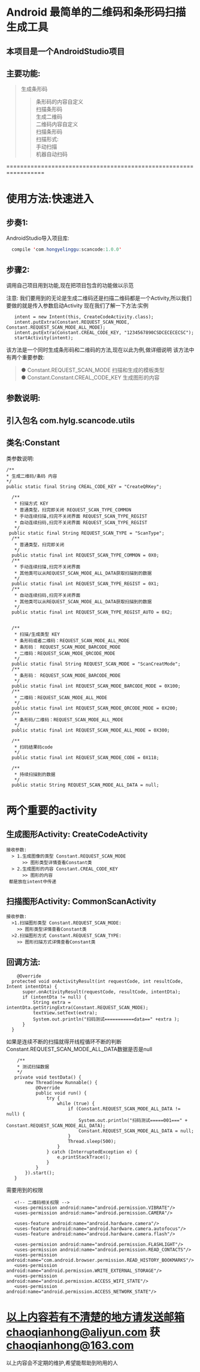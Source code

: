 Android 最简单的二维码和条形码扫描生成工具
====

本项目是一个AndroidStudio项目
---

主要功能:
---
  
  >生成条形码  
  >>条形码的内容自定义  
  >扫描条形码  
  >生成二维码  
  >>二维码内容自定义  
  >扫描条形码  
  >扫描形式:  
  >>手动扫描  
  >>机器自动扫码  

=================================================================

使用方法:快速进入
========

步奏1:
---
AndroidStudio导入项目库:
```java
  compile 'com.hongyelinggu:scancode:1.0.0'
```

步骤2:
---
调用自己项目用到功能,现在把项目包含的功能做以示范

注意: 
我们要用到的无论是生成二维码还是扫描二维码都是一个Activity,所以我们要做的就是传入参数启动Activity 
现在我们了解一下方法:实例
```android
   intent = new Intent(this, CreateCodeActivity.class);
   intent.putExtra(Constant.REQUEST_SCAN_MODE, Constant.REQUEST_SCAN_MODE_ALL_MODE);
   intent.putExtra(Constant.CREAL_CODE_KEY, "1234567890CSDCECECECSC");
   startActivity(intent);
```
该方法是一个同时生成条形码和二维码的方法,现在以此为例,做详细说明
该方法中有两个重要参数:
  > ● Constant.REQUEST_SCAN_MODE 扫描和生成的模板类型  
  > ● Constant.Constant.CREAL_CODE_KEY 生成图形的内容 
  
  参数说明: 
  ---
  引入包名 com.hylg.scancode.utils
  ---
  类名:Constant
  ---
  类参数说明:
  ```库
  /**
  * 生成二维码/条码 内容
  */
  public static final String CREAL_CODE_KEY = "CreateQRKey";

    /**
     * 扫描方式 KEY
     * 普通类型，扫完即关闭 REQUEST_SCAN_TYPE_COMMON
     * 手动连续扫描,扫完不关闭界面 REQUEST_SCAN_TYPE_REGIST
     * 自动连续扫码,扫完不关闭界面 REQUEST_SCAN_TYPE_REGIST
     */
   public static final String REQUEST_SCAN_TYPE = "ScanType";
    /**
     * 普通类型，扫完即关闭
     */
    public static final int REQUEST_SCAN_TYPE_COMMON = 0X0;
    /**
     * 手动连续扫描,扫完不关闭界面
     * 其他类可以从REQUEST_SCAN_MODE_ALL_DATA获取扫描到的数据
     */
    public static final int REQUEST_SCAN_TYPE_REGIST = 0X1;
    /**
     * 自动连续扫码,扫完不关闭界面
     * 其他类可以从REQUEST_SCAN_MODE_ALL_DATA获取扫描到的数据
     */
    public static final int REQUEST_SCAN_TYPE_REGIST_AUTO = 0X2;


    /**
     * 扫描/生成类型 KEY
     * 条形码或者二维码：REQUEST_SCAN_MODE_ALL_MODE
     * 条形码： REQUEST_SCAN_MODE_BARCODE_MODE
     * 二维码：REQUEST_SCAN_MODE_QRCODE_MODE
     */
    public static final String REQUEST_SCAN_MODE = "ScanCreatMode";
    /**
     * 条形码： REQUEST_SCAN_MODE_BARCODE_MODE
     */
    public static final int REQUEST_SCAN_MODE_BARCODE_MODE = 0X100;
    /**
     * 二维码：REQUEST_SCAN_MODE_ALL_MODE
     */
    public static final int REQUEST_SCAN_MODE_QRCODE_MODE = 0X200;
    /**
     * 条形码/二维码：REQUEST_SCAN_MODE_ALL_MODE
     */
    public static final int REQUEST_SCAN_MODE_ALL_MODE = 0X300;

    /**
     * 扫码结果码code
     */
    public static final int REQUEST_SCAN_MODE_CODE = 0X118;

    /**
     * 持续扫描到的数据
     */
    public static String REQUEST_SCAN_MODE_ALL_DATA = null;
  ```
  两个重要的activity
  ====
  
  生成图形Activity: CreateCodeActivity
  ---
    接收参数: 
      > 1.生成图像的类型 Constant.REQUEST_SCAN_MODE   
          >> 图形类型详情查看Constant类
      > 2.生成图形的内容 Constant.CREAL_CODE_KEY
          >> 图形的内容
     都是放在intent中传递
    
    
    
  
  扫描图形Activity: CommonScanActivity
  ---
    接收参数:
      >1.扫描图形类型 Constant.REQUEST_SCAN_MODE:
        >> 图形类型详情查看Constant类  
      >2.扫描图形方式 Constant.REQUEST_SCAN_TYPE: 
        >> 图形扫描方式详情查看Constant类  
  
  回调方法:
  -----
  ```android
      @Override
    protected void onActivityResult(int requestCode, int resultCode, Intent intentDta) {
        super.onActivityResult(requestCode, resultCode, intentDta);
        if (intentDta != null) {
            String extra = intentDta.getStringExtra(Constant.REQUEST_SCAN_MODE);
            textView.setText(extra);
            System.out.println("扫码测试===========data==" +extra );
        }
    }
  ```
  
 如果是连续不断的扫描就得开线程循环不断的判断Constant.REQUEST_SCAN_MODE_ALL_DATA数据是否是null
 ```android循环数据
     /**
     * 测试扫描数据
     */
    private void testData() {
        new Thread(new Runnable() {
            @Override
            public void run() {
                try {
                    while (true) {
                        if (Constant.REQUEST_SCAN_MODE_ALL_DATA != null) {
                            System.out.println("扫码测试=====001===" + Constant.REQUEST_SCAN_MODE_ALL_DATA);
                            Constant.REQUEST_SCAN_MODE_ALL_DATA = null;
                        }
                        Thread.sleep(500);
                    }
                } catch (InterruptedException e) {
                    e.printStackTrace();
                }
            }
        }).start();
    }
 ```
 
 
 需要用到的权限
 ```二维码权限
  	<!-- 二维码相关权限 -->
	<uses-permission android:name="android.permission.VIBRATE"/>
	<uses-permission android:name="android.permission.CAMERA"/>
	
	<uses-feature android:name="android.hardware.camera"/>
	<uses-feature android:name="android.hardware.camera.autofocus"/>
	<uses-feature android:name="android.hardware.camera.flash"/>
	
	<uses-permission android:name="android.permission.FLASHLIGHT"/>
	<uses-permission android:name="android.permission.READ_CONTACTS"/>
	<uses-permission android:name="com.android.browser.permission.READ_HISTORY_BOOKMARKS"/>
	<uses-permission android:name="android.permission.WRITE_EXTERNAL_STORAGE"/>
	<uses-permission android:name="android.permission.ACCESS_WIFI_STATE"/>
	<uses-permission android:name="android.permission.ACCESS_NETWORK_STATE"/>
 ```
 
 以上内容若有不清楚的地方请发送邮箱chaoqianhong@aliyun.com 获 chaoqianhong@163.com  
 =================================
 
 以上内容会不定期的维护,希望能帮助到哟用的人
  
  
